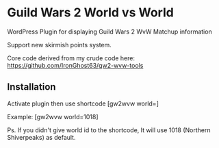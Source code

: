# Guild Wars 2 World vs World
WordPress Plugin for displaying Guild Wars 2 WvW Matchup information

Support new skirmish points system.

Core code derived from my crude code here: https://github.com/IronGhost63/gw2-wvw-tools

## Installation
Activate plugin then use shortcode [gw2wvw world=]

Example: [gw2wvw world=1018]

Ps. If you didn\'t give world id to the shortcode, It will use 1018 (Northern Shiverpeaks) as default.